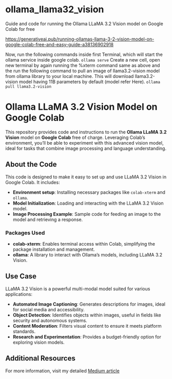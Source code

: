 # ollama_llama32_vision
Guide and code for running the Ollama LLaMA 3.2 Vision model on Google Colab for free

https://generativeai.pub/running-ollamas-llama-3-2-vision-model-on-google-colab-free-and-easy-guide-a38136902918

Now, run the following commands inside first Terminal, which will start the ollama service inside google colab.
```ollama serve```
Create a new cell, open new terminal by again running the %xterm command same as above and the run the following command to pull an image of llama3.2-vision model from ollama library to your local machine.
This will download llama3.2-vision model having 11B parameters by default (model refer Here).
```ollama pull llama3.2-vision```

# Ollama LLaMA 3.2 Vision Model on Google Colab

This repository provides code and instructions to run the **Ollama LLaMA 3.2 Vision** model on **Google Colab** free of charge. Leveraging Colab’s environment, you’ll be able to experiment with this advanced vision model, ideal for tasks that combine image processing and language understanding.

## About the Code
This code is designed to make it easy to set up and use LLaMA 3.2 Vision in Google Colab. It includes:
- **Environment setup**: Installing necessary packages like `colab-xterm` and `ollama`.
- **Model Initialization**: Loading and interacting with the LLaMA 3.2 Vision model.
- **Image Processing Example**: Sample code for feeding an image to the model and retrieving a response.

### Packages Used
- **colab-xterm**: Enables terminal access within Colab, simplifying the package installation and management.
- **ollama**: A library to interact with Ollama’s models, including LLaMA 3.2 Vision.

## Use Case
LLaMA 3.2 Vision is a powerful multi-modal model suited for various applications:
- **Automated Image Captioning**: Generates descriptions for images, ideal for social media and accessibility.
- **Object Detection**: Identifies objects within images, useful in fields like security and autonomous systems.
- **Content Moderation**: Filters visual content to ensure it meets platform standards.
- **Research and Experimentation**: Provides a budget-friendly option for exploring vision models.

## Additional Resources
For more information, visit my detailed [Medium article](https://iamshobhitagarwal.medium.com/running-ollamas-llama-3-2-vision-model-on-google-colab-free-and-easy-guide-a38136902918)
